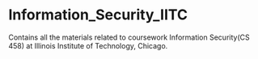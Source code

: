 # Information_Security_IITC
Contains all the materials related to coursework Information Security(CS 458) at Illinois Institute of Technology, Chicago.
